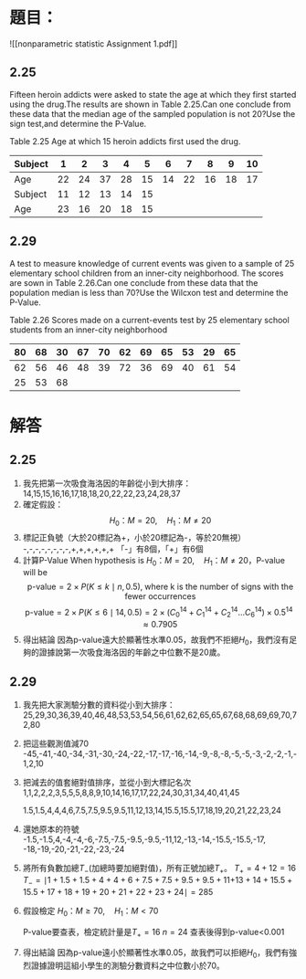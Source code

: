 # 題目：
![[nonparametric statistic Assignment 1.pdf]]
## 2.25
Fifteen heroin addicts were asked to state the age at which they first started using the drug.The results are shown in Table 2.25.Can one conclude from these data that the median age of the sampled population is not 20?Use the sign test,and determine the P-Value.

Table 2.25 Age at which 15 heroin addicts first used the drug.

| Subject | 1   | 2   | 3   | 4   | 5   | 6   | 7   | 8   | 9   | 10  |
| ------- | --- | --- | --- | --- | --- | --- | --- | --- | --- | --- |
| Age     | 22  | 24  | 37  | 28  | 15  | 14  | 22  | 16  | 18  | 17  |
| Subject | 11  | 12  | 13  | 14  | 15  |     |     |     |     |     |
| Age     | 23  | 16  | 20  | 18  | 15  |     |     |     |     |     |



## 2.29
A test to measure knowledge of current events was given to a sample of 25 elementary school children from an inner-city neighborhood. The scores are sown in Table 2.26.Can one conclude from these data that the population median is less than 70?Use the Wilcxon test and determine the P-Value.

Table 2.26 Scores made on a current-events test by 25 elementary school students from an inner-city neighborhood

| 80  | 68  | 30  | 67  | 70  | 62  | 69  | 65  | 53  | 29  | 65  |
| --- | --- | --- | --- | --- | --- | --- | --- | --- | --- | --- |
| 62  | 56  | 46  | 48  | 39  | 72  | 36  | 69  | 40  | 61  | 54  |
| 25  | 53  | 68  |     |     |     |     |     |     |     |     |

# 解答
## 2.25
1. 我先把第一次吸食海洛因的年齡從小到大排序：
	14,15,15,16,16,17,18,18,20,22,22,23,24,28,37
2. 確定假設：
	$$H_0：M=20 ,\quad H_1：M\neq 20$$
3. 標記正負號（大於20標記為+，小於20標記為-，等於20無視）
	-,-,-,-,-,-,-,-,+,+,+,+,+,+
	「-」有8個，「+」有6個
4. 計算P-Value
	When hypothesis is $H_0：M=20 ,\quad H_1：M\neq 20$，P-value will be $$
\text{p-value}=2\times P(K\leq k \mid n,0.5),\;\text{where k is the number of signs with the fewer occurrences}$$
	$$\text{p-value}=2\times P(K\leq 6\mid 14,0.5)=2\times(C^{14}_0+C^{14}_1+C^{14}_2\ldots C^{14}_6)\times0.5^{14}\approx0.7905$$
5. 得出結論
	因為p-value遠大於顯著性水準0.05，故我們不拒絕$H_0$，我們沒有足夠的證據說第一次吸食海洛因的年齡之中位數不是20歲。



## 2.29
1. 我先把大家測驗分數的資料從小到大排序：
	25,29,30,36,39,40,46,48,53,53,54,56,61,62,62,65,65,67,68,68,69,69,70,72,80
2. 把這些觀測值減70
	-45,-41,-40,-34,-31,-30,-24,-22,-17,-17,-16,-14,-9,-8,-8,-5,-5,-3,-2,-2,-1,-1,2,10
3. 把減去的值套絕對值排序，並從小到大標記名次
	1,1,2,2,2,3,5,5,5,8,8,9,10,14,16,17,17,22,24,30,31,34,40,41,45
	
	1.5,1.5,4,4,4,6,7.5,7.5,9.5,9.5,11,12,13,14,15.5,15.5,17,18,19,20,21,22,23,24
4. 還她原本的符號
	-1.5,-1.5,4,-4,-4,-6,-7.5,-7.5,-9.5,-9.5,-11,12,-13,-14,-15.5,-15.5,-17, -18,-19,-20,-21,-22,-23,-24
5. 將所有負數加總$T_-$(加總時要加絕對值)，所有正號加總$T_+$。
	$T_+=4+12=16$
	$T_- =\mid1+1.5+1.5+4+4+6+7.5+7.5+9.5+9.5+11$$+13+14+15.5+ 15.5+17+18+19+20+21+22+23+24\mid=285$

6. 假設檢定
	$H_0：M\geq 70 ,\quad H_1：M< 70$
	
	P-value要查表，檢定統計量是$T_+=16$ $n=24$ 
	查表後得到p-value<0.001
7. 得出結論
	 因為p-value遠小於顯著性水準0.05，故我們可以拒絕$H_0$，我們有強烈證據證明這組小學生的測驗分數資料之中位數小於70。